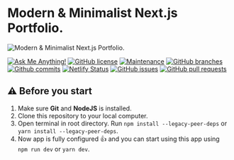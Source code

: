 # Modern & Minimalist Next.js Portfolio.

![Modern & Minimalist Next.js Portfolio.](/.github/images/img_main.png "Modern & Minimalist Next.js Portfolio.")

[![Ask Me Anything!](https://img.shields.io/badge/Ask%20me-anything-1abc9c.svg)](https://github.com/sanidhyy "Ask Me Anything!")
[![GitHub license](https://img.shields.io/github/license/sanidhyy/next-portfolio)](https://github.com/sanidhyy/next-portfolio/blob/main/LICENSE "GitHub license")
[![Maintenance](https://img.shields.io/badge/Maintained%3F-yes-green.svg)](https://github.com/sanidhyy/next-portfolio/commits/main "Maintenance")
[![GitHub branches](https://badgen.net/github/branches/sanidhyy/next-portfolio)](https://github.com/sanidhyy/next-portfolio/branches "GitHub branches")
[![Github commits](https://badgen.net/github/commits/sanidhyy/next-portfolio/main)](https://github.com/sanidhyy/next-portfolio/commits "Github commits")
[![Netlify Status](https://api.netlify.com/api/v1/badges/c26959a9-0124-4f3c-87ac-0cd3e6de5ab4/deploy-status)](https://portfolionext-js.netlify.app/ "Netlify Status")
[![GitHub issues](https://img.shields.io/github/issues/sanidhyy/next-portfolio)](https://github.com/sanidhyy/next-portfolio/issues "GitHub issues")
[![GitHub pull requests](https://img.shields.io/github/issues-pr/sanidhyy/next-portfolio)](https://github.com/sanidhyy/next-portfolio/pulls "GitHub pull requests")

## ⚠️ Before you start

1. Make sure **Git** and **NodeJS** is installed.
2. Clone this repository to your local computer.
3. Open terminal in root directory. Run `npm install --legacy-peer-deps` or `yarn install --legacy-peer-deps`.
4. Now app is fully configured :+1: and you can start using this app using `npm run dev` or `yarn dev`.


